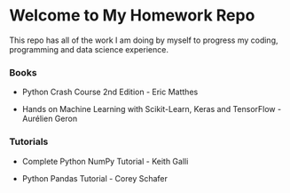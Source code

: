 # Welcome to My Homework Repo

This repo has all of the work I am doing by myself to progress my coding, programming and data science experience. 

### Books
- Python Crash Course 2nd Edition - Eric Matthes

- Hands on Machine Learning with Scikit-Learn, Keras and TensorFlow - Aurélien Geron

### Tutorials
- Complete Python NumPy Tutorial - Keith Galli

- Python Pandas Tutorial - Corey Schafer
